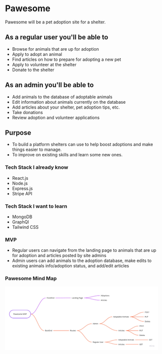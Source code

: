 # Pawesome

Pawesome will be a pet adoption site for a shelter.

## As a regular user you'll be able to

- Browse for animals that are up for adoption
- Apply to adopt an animal
- Find articles on how to prepare for adopting a new pet
- Apply to volunteer at the shelter
- Donate to the shelter

## As an admin you'll be able to

- Add animals to the database of adoptable animals
- Edit information about animals currently on the database
- Add articles about your shelter, pet adoption tips, etc.
- Take donations
- Review adoption and volunteer applications

## Purpose

- To build a platform shelters can use to help boost adoptions and make things easier to manage.
- To improve on existing skills and learn some new ones.

### Tech Stack I already know

- React.js
- Node.js
- Express.js
- Stripe API

### Tech Stack I want to learn

- MongoDB
- GraphQl
- Tailwind CSS

### MVP

- Regular users can navigate from the landing page to animals that are up for adoption and articles posted by site admins
- Admin users can add animals to the adoption database, make edits to existing animals info/adoption status, and add/edit articles

### Pawesome Mind Map

![Pawesome MVP Mind Map](images/PawesomeMindMap.jpg "Pawesome Mind Map")
